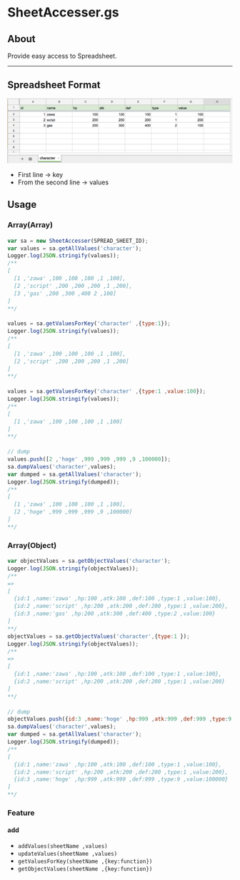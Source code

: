 # SheetAccesser.gs

## About

Provide easy access to Spreadsheet.

---

## Spreadsheet Format

![sample](img/table.png "format")

- First line -> key
- From the second line -> values

## Usage

### Array(Array)

```javascript
var sa = new SheetAccesser(SPREAD_SHEET_ID);
var values = sa.getAllValues('character');
Logger.log(JSON.stringify(values));
/**
[
  [1 ,'zawa' ,100 ,100 ,100 ,1 ,100],
  [2 ,'script' ,200 ,200 ,200 ,1 ,200],
  [3 ,'gas' ,200 ,300 ,400 2 ,100]
]
**/

values = sa.getValuesForKey('character' ,{type:1});
Logger.log(JSON.stringify(values));
/**
[
  [1 ,'zawa' ,100 ,100 ,100 ,1 ,100],
  [2 ,'script' ,200 ,200 ,200 ,1 ,200]
]
**/

values = sa.getValuesForKey('character' ,{type:1 ,value:100});
Logger.log(JSON.stringify(values));
/**
[
  [1 ,'zawa' ,100 ,100 ,100 ,1 ,100]
]
**/

// dump
values.push([2 ,'hoge' ,999 ,999 ,999 ,9 ,100000]);
sa.dumpValues('character',values);
var dumped = sa.getAllValues('character');
Logger.log(JSON.stringify(dumped));
/**
[
  [1 ,'zawa' ,100 ,100 ,100 ,1 ,100],
  [2 ,'hoge' ,999 ,999 ,999 ,9 ,100000]
]
**/

```

### Array(Object)

```javascript
var objectValues = sa.getObjectValues('character');
Logger.log(JSON.stringify(objectValues));
/**
=>
[
  {id:1 ,name:'zawa' ,hp:100 ,atk:100 ,def:100 ,type:1 ,value:100},
  {id:2 ,name:'script' ,hp:200 ,atk:200 ,def:200 ,type:1 ,value:200},
  {id:3 ,name:'gas' ,hp:200 ,atk:300 ,def:400 ,type:2 ,value:100}
]
**/
objectValues = sa.getObjectValues('character',{type:1 });
Logger.log(JSON.stringify(objectValues));
/**
=>
[
  {id:1 ,name:'zawa' ,hp:100 ,atk:100 ,def:100 ,type:1 ,value:100},
  {id:2 ,name:'script' ,hp:200 ,atk:200 ,def:200 ,type:1 ,value:200}
]
**/

// dump
objectValues.push({id:3 ,name:'hoge' ,hp:999 ,atk:999 ,def:999 ,type:9 ,value:100000});
sa.dumpValues('character',values);
var dumped = sa.getAllValues('character');
Logger.log(JSON.stringify(dumped));
/**
[
  {id:1 ,name:'zawa' ,hp:100 ,atk:100 ,def:100 ,type:1 ,value:100},
  {id:2 ,name:'script' ,hp:200 ,atk:200 ,def:200 ,type:1 ,value:200},
  {id:3 ,name:'hoge' ,hp:999 ,atk:999 ,def:999 ,type:9 ,value:100000}
]
**/
```

### Feature
#### add
- `addValues(sheetName ,values)`
- `updateValues(sheetName ,values)`
- `getValuesForKey(sheetName ,{key:function})`
- `getObjectValues(sheetName ,{key:function})`
